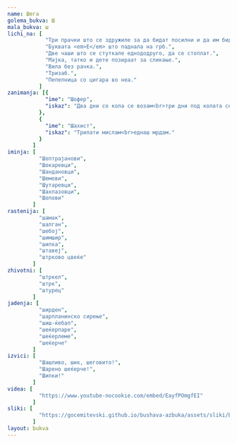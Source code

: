 ```yaml
---
name: Шега
golema_bukva: Ш
mala_bukva: ш
lichi_na: [
            "Три прачки што се здружиле за да бидат посилни и да им биде полесно во животот.",
            "Буквата <em>Е</em> што паднала на грб.",
            "Две чаши што се стуткале еднододруго, да се стоплат.",
            "Мајка, татко и дете позираат за сликање.",
            "Вила без рачка.",
            "Тризаб.",
            "Пепелница со цигара во неа."
          ]
zanimanja: [{
            "ime": "Шофер",
            "iskaz": "Два дни со кола се возам<br>три дни под колата се козам."
          },
          {
            "ime": "Шахист",
            "iskaz": "Трипати мислам<br>еднаш мрдам."
          }
        ]
iminja: [
          "Шоптрајанови",
          "Шокаревци",
          "Шандановци",
          "Шемови",
          "Шутаревци",
          "Шахпазовци",
          "Шопови"
        ]
rastenija: [
          "шамак",
          "шалган",
          "шебој",
          "шимшир",
          "шипка",
          "штавеј",
          "штрково цвеќе"
        ]
zhivotni: [
          "штркел",
          "штрк",
          "штурец"
        ]
jadenja: [
          "ширден",
          "шарпланинско сирење",
          "шиш-ќебап",
          "шеќерпаре",
          "шеќерлеме",
          "шеќерче"
        ]
izvici: [
          "Шашливо, шик, шеговито!",
          "Шарено шеќерче!",
          "Шипки!"
        ]
videa: [
          "https://www.youtube-nocookie.com/embed/EayfPOmgfEI"
        ]
sliki: [
          "https://gocemitevski.github.io/bushava-azbuka/assets/sliki/bushava-azbuka-shega.png"
        ]
layout: bukva
---
```

